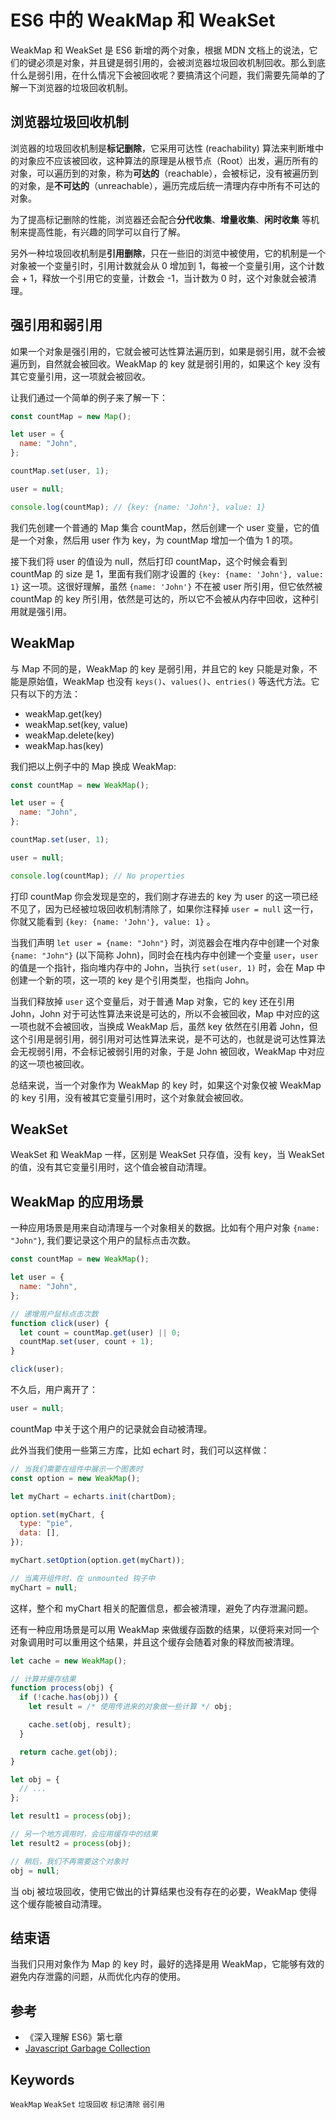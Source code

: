 # ES6 中的 WeakMap 和 WeakSet

WeakMap 和 WeakSet 是 ES6 新增的两个对象，根据 MDN 文档上的说法，它们的键必须是对象，并且键是弱引用的，会被浏览器垃圾回收机制回收。那么到底什么是弱引用，在什么情况下会被回收呢？要搞清这个问题，我们需要先简单的了解一下浏览器的垃圾回收机制。

## 浏览器垃圾回收机制

浏览器的垃圾回收机制是**标记删除**，它采用可达性 (reachability) 算法来判断堆中的对象应不应该被回收，这种算法的原理是从根节点（Root）出发，遍历所有的对象，可以遍历到的对象，称为**可达的**（reachable），会被标记，没有被遍历到的对象，是**不可达的**（unreachable），遍历完成后统一清理内存中所有不可达的对象。

为了提高标记删除的性能，浏览器还会配合**分代收集**、**增量收集**、**闲时收集** 等机制来提高性能，有兴趣的同学可以自行了解。

另外一种垃圾回收机制是**引用删除**，只在一些旧的浏览中被使用，它的机制是一个对象被一个变量引时，引用计数就会从 0 增加到 1，每被一个变量引用，这个计数会 + 1，释放一个引用它的变量，计数会 -1，当计数为 0 时，这个对象就会被清理。

## 强引用和弱引用

如果一个对象是强引用的，它就会被可达性算法遍历到，如果是弱引用，就不会被遍历到，自然就会被回收。WeakMap 的 key 就是弱引用的，如果这个 key 没有其它变量引用，这一项就会被回收。

让我们通过一个简单的例子来了解一下：

```js
const countMap = new Map();

let user = {
  name: "John",
};

countMap.set(user, 1);

user = null;

console.log(countMap); // {key: {name: 'John'}, value: 1}
```

我们先创建一个普通的 Map 集合 countMap，然后创建一个 user 变量，它的值是一个对象，然后用 user 作为 key，为 countMap 增加一个值为 1 的项。

接下我们将 user 的值设为 null，然后打印 countMap，这个时候会看到 countMap 的 size 是 1，里面有我们刚才设置的 `{key: {name: 'John'}, value: 1}` 这一项。这很好理解，虽然 `{name: 'John'}` 不在被 user 所引用，但它依然被 countMap 的 key 所引用，依然是可达的，所以它不会被从内存中回收，这种引用就是强引用。

## WeakMap

与 Map 不同的是，WeakMap 的 key 是弱引用，并且它的 key 只能是对象，不能是原始值，WeakMap 也没有 `keys()`、`values()`、`entries()` 等迭代方法。它只有以下的方法：

- weakMap.get(key)
- weakMap.set(key, value)
- weakMap.delete(key)
- weakMap.has(key)

我们把以上例子中的 Map 换成 WeakMap:

```js
const countMap = new WeakMap();

let user = {
  name: "John",
};

countMap.set(user, 1);

user = null;

console.log(countMap); // No properties
```

打印 countMap 你会发现是空的，我们刚才存进去的 key 为 user 的这一项已经不见了，因为已经被垃圾回收机制清除了，如果你注释掉 `user = null` 这一行，你就又能看到 `{key: {name: 'John'}, value: 1}` 。

当我们声明 `let user = {name: "John"}` 时，浏览器会在堆内存中创建一个对象 `{name: "John"}` (以下简称 John)，同时会在栈内存中创建一个变量 `user`，`user` 的值是一个指针，指向堆内存中的 John，当执行 `set(user, 1)` 时，会在 Map 中创建一个新的项，这一项的 key 是个引用类型，也指向 John。

当我们释放掉 `user` 这个变量后，对于普通 Map 对象，它的 key 还在引用 John，John 对于可达性算法来说是可达的，所以不会被回收，Map 中对应的这一项也就不会被回收，当换成 WeakMap 后，虽然 key 依然在引用着 John，但这个引用是弱引用，弱引用对可达性算法来说，是不可达的，也就是说可达性算法会无视弱引用，不会标记被弱引用的对象，于是 John 被回收，WeakMap 中对应的这一项也被回收。

总结来说，当一个对象作为 WeakMap 的 key 时，如果这个对象仅被 WeakMap 的 key 引用，没有被其它变量引用时，这个对象就会被回收。

## WeakSet

WeakSet 和 WeakMap 一样，区别是 WeakSet 只存值，没有 key，当 WeakSet 的值，没有其它变量引用时，这个值会被自动清理。

## WeakMap 的应用场景

一种应用场景是用来自动清理与一个对象相关的数据。比如有个用户对象 `{name: "John"}`, 我们要记录这个用户的鼠标点击次数。

```js
const countMap = new WeakMap();

let user = {
  name: "John",
};

// 递增用户鼠标点击次数
function click(user) {
  let count = countMap.get(user) || 0;
  countMap.set(user, count + 1);
}

click(user);
```

不久后，用户离开了：

```js
user = null;
```

countMap 中关于这个用户的记录就会自动被清理。

此外当我们使用一些第三方库，比如 echart 时，我们可以这样做：

```js
// 当我们需要在组件中展示一个图表时
const option = new WeakMap();

let myChart = echarts.init(chartDom);

option.set(myChart, {
  type: "pie",
  data: [],
});

myChart.setOption(option.get(myChart));

// 当离开组件时，在 unmounted 钩子中
myChart = null;
```

这样，整个和 myChart 相关的配置信息，都会被清理，避免了内存泄漏问题。

还有一种应用场景是可以用 WeakMap 来做缓存函数的结果，以便将来对同一个对象调用时可以重用这个结果，并且这个缓存会随着对象的释放而被清理。

```js
let cache = new WeakMap();

// 计算并缓存结果
function process(obj) {
  if (!cache.has(obj)) {
    let result = /* 使用传进来的对象做一些计算 */ obj;

    cache.set(obj, result);
  }

  return cache.get(obj);
}

let obj = {
  // ...
};

let result1 = process(obj);

// 另一个地方调用时，会应用缓存中的结果
let result2 = process(obj);

// 稍后，我们不再需要这个对象时
obj = null;
```

当 obj 被垃圾回收，使用它做出的计算结果也没有存在的必要，WeakMap 使得这个缓存能被自动清理。

## 结束语

当我们只用对象作为 Map 的 key 时，最好的选择是用 WeakMap，它能够有效的避免内存泄露的问题，从而优化内存的使用。

## 参考

- 《深入理解 ES6》第七章
- [Javascript Garbage Collection](https://javascript.info/garbage-collection)

## Keywords

`WeakMap` `WeakSet` `垃圾回收` `标记清除` `弱引用`

<!-- author alvin -->
<!-- email alvinhtml@gmail.com -->
<!-- createAt 2022-02-25 12:28:00 -->
<!-- updateAt 2022-02-25 12:28:00 -->

